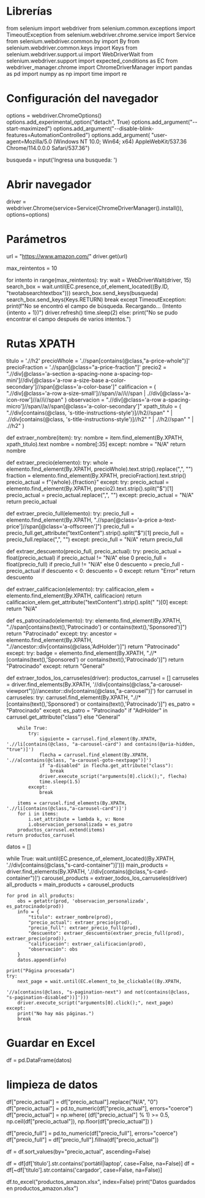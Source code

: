 # Librerías
from selenium import webdriver
from selenium.common.exceptions import TimeoutException
from selenium.webdriver.chrome.service import Service
from selenium.webdriver.common.by import By
from selenium.webdriver.common.keys import Keys
from selenium.webdriver.support.ui import WebDriverWait
from selenium.webdriver.support import expected_conditions as EC
from webdriver_manager.chrome import ChromeDriverManager
import pandas as pd
import numpy as np
import time
import re

# Configuración del navegador
options = webdriver.ChromeOptions()
options.add_experimental_option("detach", True)
options.add_argument("--start-maximized")
options.add_argument("--disable-blink-features=AutomationControlled")
options.add_argument(
    "user-agent=Mozilla/5.0 (Windows NT 10.0; Win64; x64) AppleWebKit/537.36 Chrome/114.0.0.0 Safari/537.36")

busqueda = input('Ingresa una busqueda: ')

# Abrir navegador
driver = webdriver.Chrome(service=Service(ChromeDriverManager().install()), options=options)

# Parámetros
url = "https://www.amazon.com/"
driver.get(url)

max_reintentos = 10

for intento in range(max_reintentos):
    try:
        wait = WebDriverWait(driver, 15)
        search_box = wait.until(EC.presence_of_element_located((By.ID, "twotabsearchtextbox")))
        search_box.send_keys(busqueda)
        search_box.send_keys(Keys.RETURN)
        break
    except TimeoutException:
        print(f"No se encontró el campo de búsqueda. Recargando... (Intento {intento + 1})")
        driver.refresh()
        time.sleep(2)
else:
    print("No se pudo encontrar el campo después de varios intentos.")

# Rutas XPATH
titulo = './/h2'
precioWhole = './/span[contains(@class,"a-price-whole")]'
precioFraction = './/span[@class="a-price-fraction"]'
precio2 = ".//div[@class='a-section a-spacing-none a-spacing-top-mini']//div[@class='a-row a-size-base a-color-secondary']//span[@class='a-color-base']"
calificacion = (
    ".//div[@class='a-row a-size-small']//span//a//i//span | .//div[@class='a-icon-row']//a//i//span"
)
observacion = ".//div[@class='a-row a-spacing-micro']//span//a//span[@class='a-color-secondary']"
xpath_titulo = (
    ".//div[contains(@class, 's-title-instructions-style')]//h2//span"
    " | .//div[contains(@class, 's-title-instructions-style')]//h2"
    " | .//h2//span"
    " | .//h2"
)

def extraer_nombre(item):
    try:
        nombre = item.find_element(By.XPATH, xpath_titulo).text
        nombre = nombre[:35]
    except:
        nombre = "N/A"
    return nombre

def extraer_precio(elemento):
    try:
        whole = elemento.find_element(By.XPATH, precioWhole).text.strip().replace(",", "")
        fraction = elemento.find_element(By.XPATH, precioFraction).text.strip()
        precio_actual = f"{whole}.{fraction}"
    except:
        try:
            precio_actual = elemento.find_element(By.XPATH, precio2).text.strip().split("$")[1]
            precio_actual = precio_actual.replace(",", "")
        except:
            precio_actual = "N/A"
    return precio_actual

def extraer_precio_full(elemento):
    try:
        precio_full = elemento.find_element(By.XPATH,
                                            ".//span[@class='a-price a-text-price']//span[@class='a-offscreen']")
        precio_full = precio_full.get_attribute("textContent").strip().split("$")[1]
        precio_full = precio_full.replace(",", "")
    except:
        precio_full = "N/A"
    return precio_full

def extraer_descuento(precio_full, precio_actual):
    try:
        precio_actual = float(precio_actual) if precio_actual != "N/A" else 0
        precio_full = float(precio_full) if precio_full != "N/A" else 0
        descuento = precio_full - precio_actual
        if descuento < 0:
            descuento = 0
    except:
        return "Error"
    return descuento

def extraer_calificacion(elemento):
    try:
        calificacion_elem = elemento.find_element(By.XPATH, calificacion)
        return calificacion_elem.get_attribute("textContent").strip().split(" ")[0]
    except:
        return "N/A"

def es_patrocinado(elemento):
    try:
        elemento.find_element(By.XPATH, ".//span[contains(text(),'Patrocinado') or contains(text(),'Sponsored')]")
        return "Patrocinado"
    except:
        try:
            ancestor = elemento.find_element(By.XPATH, ".//ancestor::div[contains(@class,'AdHolder')]")
            return "Patrocinado"
        except:
            try:
                badge = elemento.find_element(By.XPATH, ".//*[contains(text(),'Sponsored') or contains(text(),'Patrocinado')]")
                return "Patrocinado"
            except:
                return "General"

def extraer_todos_los_carruseles(driver):
    productos_carrusel = []
    carruseles = driver.find_elements(By.XPATH, '//div[contains(@class,"a-carousel-viewport")]//ancestor::div[contains(@class,"a-carousel")]')
    for carrusel in carruseles:
        try:
            carrusel.find_element(By.XPATH, ".//*[contains(text(),'Sponsored') or contains(text(),'Patrocinado')]")
            es_patro = "Patrocinado"
        except:
            es_patro = "Patrocinado" if "AdHolder" in carrusel.get_attribute("class") else "General"

        while True:
            try:
                siguiente = carrusel.find_element(By.XPATH, './/li[contains(@class, "a-carousel-card") and contains(@aria-hidden, "true")]')
                flecha = carrusel.find_element(By.XPATH, './/a[contains(@class, "a-carousel-goto-nextpage")]')
                if "a-disabled" in flecha.get_attribute("class"):
                    break
                driver.execute_script("arguments[0].click();", flecha)
                time.sleep(1.5)
            except:
                break

        items = carrusel.find_elements(By.XPATH, './/li[contains(@class,"a-carousel-card")]')
        for i in items:
            i.set_attribute = lambda k, v: None
            i.observacion_personalizada = es_patro
        productos_carrusel.extend(items)
    return productos_carrusel

datos = []

while True:
    wait.until(EC.presence_of_element_located((By.XPATH, './/div[contains(@class,"s-card-container")]')))
    main_products = driver.find_elements(By.XPATH, './/div[contains(@class,"s-card-container")]')
    carousel_products = extraer_todos_los_carruseles(driver)
    all_products = main_products + carousel_products

    for prod in all_products:
        obs = getattr(prod, 'observacion_personalizada', es_patrocinado(prod))
        info = {
            "titulo": extraer_nombre(prod),
            "precio_actual": extraer_precio(prod),
            "precio_full": extraer_precio_full(prod),
            "descuento": extraer_descuento(extraer_precio_full(prod), extraer_precio(prod)),
            "calificación": extraer_calificacion(prod),
            "observación": obs
        }
        datos.append(info)

    print("Página procesada")
    try:
        next_page = wait.until(EC.element_to_be_clickable((By.XPATH,
                                                           '//a[contains(@class, "s-pagination-next") and not(contains(@class, "s-pagination-disabled"))]')))
        driver.execute_script("arguments[0].click();", next_page)
    except:
        print("No hay más páginas.")
        break

# Guardar en Excel
df = pd.DataFrame(datos)

# limpieza de datos
df["precio_actual"] = df["precio_actual"].replace("N/A", "0")
df["precio_actual"] = pd.to_numeric(df["precio_actual"], errors="coerce")
df["precio_actual"] = np.where(
    (df["precio_actual"] % 1) >= 0.5,
    np.ceil(df["precio_actual"]),
    np.floor(df["precio_actual"])
)

df["precio_full"] = pd.to_numeric(df["precio_full"], errors="coerce")
df["precio_full"] = df["precio_full"].fillna(df["precio_actual"])

df = df.sort_values(by="precio_actual", ascending=False)

df = df[df['titulo'].str.contains('portátil|laptop', case=False, na=False)]
df = df[~df['titulo'].str.contains('cargador', case=False, na=False)]

df.to_excel("productos_amazon.xlsx", index=False)
print("Datos guardados en productos_amazon.xlsx")



